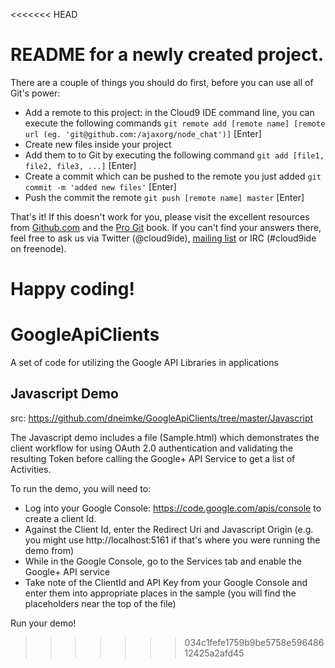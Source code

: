 <<<<<<< HEAD
# README for a newly created project.

There are a couple of things you should do first, before you can use all of Git's power:

  * Add a remote to this project: in the Cloud9 IDE command line, you can execute the following commands
    `git remote add [remote name] [remote url (eg. 'git@github.com:/ajaxorg/node_chat')]` [Enter]
  * Create new files inside your project
  * Add them to to Git by executing the following command
    `git add [file1, file2, file3, ...]` [Enter]
  * Create a commit which can be pushed to the remote you just added
    `git commit -m 'added new files'` [Enter]
  * Push the commit the remote
    `git push [remote name] master` [Enter]

That's it! If this doesn't work for you, please visit the excellent resources from [Github.com](http://help.github.com) and the [Pro Git](http://http://progit.org/book/) book.
If you can't find your answers there, feel free to ask us via Twitter (@cloud9ide), [mailing list](groups.google.com/group/cloud9-ide) or IRC (#cloud9ide on freenode).

Happy coding!
=======
GoogleApiClients
================

A set of code for utilizing the Google API Libraries in applications

Javascript Demo 
---------------
src: https://github.com/dneimke/GoogleApiClients/tree/master/Javascript

The Javascript demo includes a file (Sample.html) which demonstrates the client workflow for using OAuth 2.0 authentication
and validating the resulting Token before calling the Google+ API Service to get a list of Activities.

To run the demo, you will need to:

* Log into your Google Console: https://code.google.com/apis/console to create a client Id.
* Against the Client Id, enter the Redirect Uri and Javascript Origin (e.g. you might use http://localhost:5161 if that's where you were running the demo from)
* While in the Google Console, go to the Services tab and enable the Google+ API service
* Take note of the ClientId and API Key from your Google Console and enter them into appropriate places in the sample (you will find the placeholders near the top of the file)                                                                          

Run your demo!
>>>>>>> 034c1fefe1759b9be5758e59648612425a2afd45
